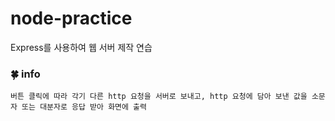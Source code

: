 # node-practice
Express를 사용하여 웹 서버 제작 연습

### 🍀 info
    버튼 클릭에 따라 각기 다른 http 요청을 서버로 보내고, http 요청에 담아 보낸 값을 소문자 또는 대분자로 응답 받아 화면에 출력

